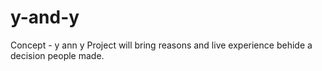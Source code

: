 # y-and-y

Concept - y ann y Project will bring reasons and live experience behide a decision people made.

